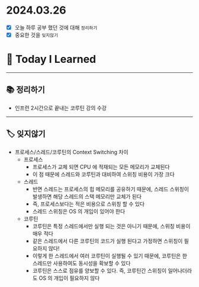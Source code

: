 # 2024.03.26

- [x] 오늘 하루 공부 했던 것에 대해 `정리하기`
- [x] 중요한 것을 `잊지않기`

# 🚩 Today I Learned

---

## 📚 정리하기

- 인프런 2시간으로 끝내는 코루틴 강의 수강

---

## 🏷 잊지않기

- 프로세스/스레드/코루틴의 Context Switching 차이
  - 프로세스
    - 프로세스가 교체 되면 CPU 에 적재되는 모든 메모리가 교체된다
    - 이 점 때문에 스레드와 코루틴과 대비하여 스위칭 비용이 가장 크다
  - 스레드
    - 반면 스레드는 프로세스의 힙 메모리를 공유하기 때문에, 스레드 스위칭이 발생하면 해당 스레드의 스택 메모리만 교체가 된다
    - 즉, 프로세스보다는 적은 비용으로 스위칭 할 수 있다
    - 스레드 스위칭은 OS 의 개입이 있어야 한다
  - 코루틴
    - 코루틴은 특정 스레드에서만 실행 되는 것은 아니기 때문에, 스위칭 비용이 매우 적다
    - 같은 스레드에서 다른 코루틴의 코드가 실행 된다고 가정하면 스위칭이 필요하지 않다!
    - 이렇게 한 스레드에서 여러 코루틴이 실행될 수 있기 때문에, 코루틴은 한 스레드만 사용하여도 동시성을 확보할 수 있다
    - 코루틴은 스스로 점유를 양보할 수 있다. 즉, 코루틴간 스위칭이 일어나더라도 OS 의 개입이 필요하지 않다
